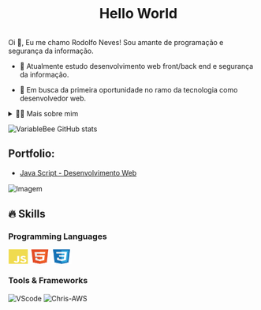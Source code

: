 <!--título-->
<div id="user-content-toc">
  <ul align="center">
    <summary><h1 style="display: inline-block">Hello World</h1></summary>
</div>

<!-- Presentation -->
<p>
  Oi 👋, Eu me chamo Rodolfo Neves! Sou amante de programação e segurança da informação.

  - 🌱 Atualmente estudo desenvolvimento web front/back end e segurança da informação.

  - 🔭 Em busca da primeira oportunidade no ramo da tecnologia como desenvolvedor web.
</p>

<!-- Dropdown -->
<details>
  <summary>👨‍💻 Mais sobre mim </summary>

  - 💬 Eu tenho 27 anos, moro no Brasil. Comecei meus estudos por redes, sistemas operacionais e segurança no geral, chegando na parte de aprender o desenvolvimento web acabei me apaixonando e hoje tenho me empenhando cada dia mais para me tornar um programador web.

  - ⚡ Gosto de ler, seja um bom livro, mangá ou quadrinhos, além de assistir filmes e jogar! Acredito que nossos interesses pessoais contribuem para uma percepção mais apurada das coisas e para a resolução de problemas. \o/
</details>

<!-- GithubStats -->
![VariableBee GitHub stats](https://github-readme-stats.vercel.app/api?username=rodolfo-dev-sec&_icons=true&theme=gotham)

<!-- Portfolio -->
## Portfolio:
- [Java Script - Desenvolvimento Web]()

<!-- GIF -->
<p align="left">
  <img align="center" src="https://github.com/VariableBee/VariableBee/assets/77739311/4e9f41af-6b57-49a7-b15a-74322e96b4d7" alt="Imagem">
</p>

## 🔥 Skills
<!-- Skills: Programming Languages -->
  <div style="flex-basis: 48%;">
    <h3>Programming Languages</h3>
    <img align="center" alt="Js" height="30" width="40" src="https://raw.githubusercontent.com/devicons/devicon/master/icons/javascript/javascript-plain.svg">
    <img align="center" alt="HTML" height="30" width="40" src="https://raw.githubusercontent.com/devicons/devicon/master/icons/html5/html5-original.svg">
    <img align="center" alt="CSS" height="30" width="40" src="https://raw.githubusercontent.com/devicons/devicon/master/icons/css3/css3-original.svg">
  </div>
  
  <!-- Skills: Tools & Frameworks -->
  <div style="flex-basis: 48%;">
    <h3>Tools & Frameworks</h3>
    <img align="center" alt="VScode" height="30" width="40" src="https://cdn.jsdelivr.net/gh/devicons/devicon/icons/vscode/vscode-original.svg">
    <img align="center" alt="Chris-AWS" height="30" width="40" src="https://cdn.jsdelivr.net/gh/devicons/devicon/icons/git/git-original.svg">
  </div>
